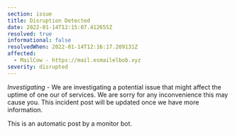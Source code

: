```yaml
---
section: issue
title: Disruption Detected
date: 2022-01-14T12:15:07.412655Z
resolved: true
informational: false
resolvedWhen: 2022-01-14T12:16:17.209131Z
affected:
  - MailCow - https://mail.esmailelbob.xyz
severity: disrupted
---
```

*Investigating* - We are investigating a potential issue that might affect the uptime of one our of services. We are sorry for any inconvenience this may cause you. This incident post will be updated once we have more information.

This is an automatic post by a monitor bot.
        